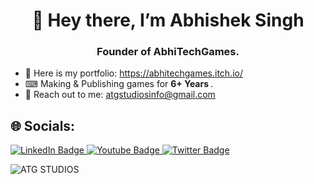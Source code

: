 <h1 align = "center"> 👋 Hey there, I’m Abhishek Singh </h1>
<h3 align = "center"> Founder of AbhiTechGames. </h3>

- 📂 Here is my portfolio: https://abhitechgames.itch.io/
- ⌨ Making & Publishing games for <b> 6+ Years </b>.
- 📧 Reach out to me: atgstudiosinfo@gmail.com



## 🌐 Socials:
<div id="badges">
  <a href="https://www.linkedin.com/in/abhitechgames">
    <img src="https://img.shields.io/badge/LinkedIn-blue?style=for-the-badge&logo=linkedin&logoColor=white" alt="LinkedIn Badge"/>
  </a>
  <a href="https://www.youtube.com/@ABHITECHGAMES">
    <img src="https://img.shields.io/badge/YouTube-red?style=for-the-badge&logo=youtube&logoColor=white" alt="Youtube Badge"/>
  </a>
  <a href="https://twitter.com/@AbhiTechGames">
    <img src="https://img.shields.io/badge/Twitter-blue?style=for-the-badge&logo=twitter&logoColor=white" alt="Twitter Badge"/>
  </a>
</div>
  
![ATG STUDIOS](https://user-images.githubusercontent.com/59042408/183282615-149b0ef9-5972-4a92-bc58-11a4fa585238.png)

<!---
abhitechgames/abhitechgames is a ✨ special ✨ repository because its `README.md` (this file) appears on your GitHub profile.
You can click the Preview link to take a look at your changes.
--->
